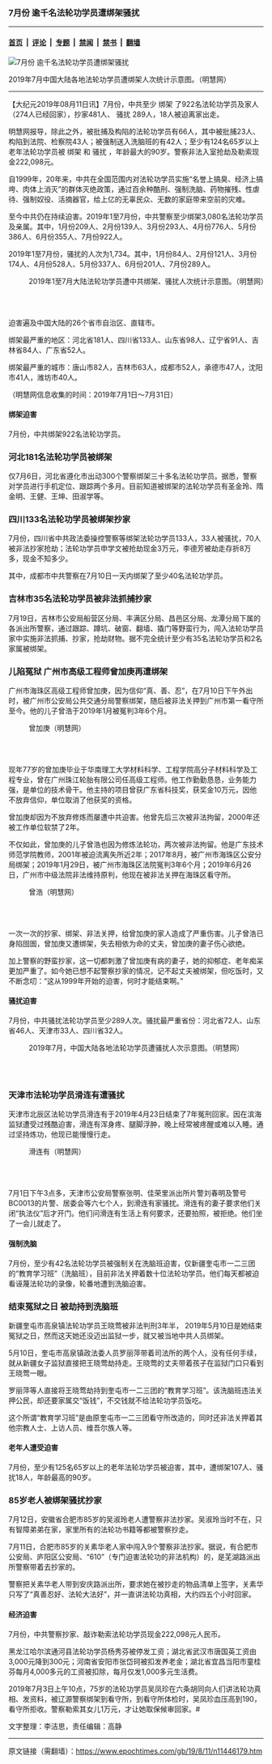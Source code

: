 ### 7月份 逾千名法轮功学员遭绑架骚扰

---

#### [首页](../../../..?n11446179) &nbsp;|&nbsp; [评论](../../../../../epoch-comment?n11446179) &nbsp;|&nbsp; [专题](../../../../../epoch-special?n11446179) &nbsp;|&nbsp; [禁闻](../../../../../epoch-news?n11446179) &nbsp;|&nbsp; [禁书](../../../../../books?n11446179) &nbsp;|&nbsp; [翻墙](https://github.com/gfw-breaker/nogfw/blob/master/README.md?n11446179)


<div><img alt="7月份 逾千名法轮功学员遭绑架骚扰" class="attachment-djy_600_400 size-djy_600_400 wp-post-image" src="https://i.epochtimes.com/assets/uploads/2019/08/2019-8-9-mh-persecution-july-2019-3-600x400.png"/>
<div class="caption">
 <p>
  2019年7月中国大陆各地法轮功学员遭绑架人次统计示意图。（明慧网）
 </p>
</div></div><hr/><div class="post_content" id="artbody" itemprop="articleBody">
 <!-- article content begin -->
 <p>
  【大纪元2019年08月11日讯】7月份，中共至少
  <ok href="https://www.epochtimes.com/gb/tag/%E7%BB%91%E6%9E%B6.html">
   绑架
  </ok>
  了922名法轮功学员及家人（274人已经回家），抄家481人、
  <ok href="https://www.epochtimes.com/gb/tag/%E9%AA%9A%E6%89%B0.html">
   骚扰
  </ok>
  289人，18人被迫离家出走。
 </p>
 <p>
  明慧网报导，除此之外，被批捕及构陷的法轮功学员有66人，其中被批捕23人、构陷到法院、检察院43人；被强制送入洗脑班的有42人；至少有124名65岁以上老年法轮功学员被
  <ok href="https://www.epochtimes.com/gb/tag/%E7%BB%91%E6%9E%B6.html">
   绑架
  </ok>
  和
  <ok href="https://www.epochtimes.com/gb/tag/%E9%AA%9A%E6%89%B0.html">
   骚扰
  </ok>
  ，年龄最大的90岁。警察非法入室抢劫及勒索现金222,098元。
 </p>
 <p>
  自1999年，20年来，中共在全国范围内对法轮功学员实施“名誉上搞臭、经济上搞垮、肉体上消灭”的群体灭绝政策，通过百余种酷刑、强制洗脑、药物摧残、性虐待、强制奴役、活摘器官，给上亿的无辜民众、无数的家庭带来空前的灾难。
 </p>
 <p>
  至今中共仍在持续迫害。2019年1至7月份，中共警察至少绑架3,080名法轮功学员及亲属。其中，1月份209人、2月份139人、3月份293人、4月份776人、5月份386人、6月份355人、7月份922人。
 </p>
 <p>
  2019年1至7月份，骚扰的人次为1,734。其中，1月份84人、2月份121人、3月份174人、4月份528人、5月份337人、6月份201人、7月份289人。
 </p>
 <figure aria-describedby="caption-attachment-11446185" class="wp-caption aligncenter" id="attachment_11446185" style="width: 600px">
  <ok href="https://i.epochtimes.com/assets/uploads/2019/08/2019-8-9-mh-persecution-july-2019-2.png" target="_blank">
   <img alt="" class="size-large wp-image-11446185" src="https://i.epochtimes.com/assets/uploads/2019/08/2019-8-9-mh-persecution-july-2019-2-600x429.png"/>
  </ok>
  <br/><figcaption class="wp-caption-text" id="caption-attachment-11446185">
   2019年1至7月大陆法轮功学员遭中共绑架、骚扰人次统计示意图。（明慧网）
  </figcaption><br/>
 </figure><br/>
 <p>
  迫害遍及中国大陆的26个省市自治区、直辖市。
 </p>
 <p>
  绑架最严重的地区：河北省181人、四川省133人、山东省98人、辽宁省91人、吉林省84人、广东省52人。
 </p>
 <p>
  绑架最严重的城市：唐山市82人，吉林市63人，成都市52人，承德市47人，沈阳市41人，潍坊市40人。
 </p>
 <p>
  （明慧网信息收集的时间：2019年7月1日～7月31日）
 </p>
 <h4>
  绑架迫害
 </h4>
 <p>
  7月份，中共绑架922名法轮功学员。
 </p>
 <h3>
  <b>
   河北181名法轮功学员被绑架
  </b>
 </h3>
 <p>
  仅7月6日，河北省遵化市出动300个警察绑架三十多名法轮功学员。据悉，警察对学员进行手机定位、跟踪两个多月。目前知道被绑架的法轮功学员有圣金玲、隋金明、王健、王坤、田淑学等。
 </p>
 <h3>
  <b>
   四川133名法轮功学员被绑架抄家
  </b>
 </h3>
 <p>
  7月份，四川省中共政法委操控警察等绑架法轮功学员133人，33人被骚扰，70人被非法抄家抢劫；法轮功学员申学文被抢劫现金3万元，李德芳被劫走存折8万多，现金不知多少。
 </p>
 <p>
  其中，成都市中共警察在7月10日一天内绑架了至少40名法轮功学员。
 </p>
 <h3>
  <b>
   吉林市35名法轮功学员被非法抓捕抄家
  </b>
 </h3>
 <p>
  7月19日，吉林市公安局船营区分局、丰满区分局、昌邑区分局、龙潭分局下属的各派出所警察，通过跟踪、蹲坑、破窗、翻墙、撬门等野蛮行为，闯入法轮功学员家中实施非法抓捕、抄家，抢劫财物。据不完全统计至少有35名法轮功学员和2名家属被绑架。
 </p>
 <h3 class="blue18 title">
  儿陷冤狱 广州市高级工程师曾加庚再遭绑架
 </h3>
 <p>
  广州市海珠区高级工程师曾加庚，因为信仰“真、善、忍”，在7月10日下午外出时，被广州市公安局公共交通分局警察绑架，随后被非法关押到广州市第一看守所至今。他的儿子曾浩于2019年1月被冤判3年6个月。
 </p>
 <figure aria-describedby="caption-attachment-11446208" class="wp-caption aligncenter" id="attachment_11446208" style="width: 177px">
  <ok href="https://i.epochtimes.com/assets/uploads/2019/08/2019-7-17-200622-0-600x734.jpg" target="_blank">
   <img alt="" class="wp-image-11446208" src="https://i.epochtimes.com/assets/uploads/2019/08/2019-7-17-200622-0-600x734-600x734.jpg"/>
  </ok>
  <br/><figcaption class="wp-caption-text" id="caption-attachment-11446208">
   曾加庚（明慧网）
  </figcaption><br/>
 </figure><br/>
 <p>
  现年77岁的曾加庚毕业于华南理工大学材料科学、工程学院高分子材料科学及工程专业，曾在广州珠江轮胎有限公司任高级工程师。他工作勤勤恳恳，业务能力强，是单位的技术骨干。他主持的项目曾获广东省科技奖，获奖金10万元，因他不放弃信仰，单位取消了他获奖的资格。
 </p>
 <p>
  曾加庚却因为不放弃修炼而屡遭中共迫害。他曾先后三次被非法拘留，2000年还被工作单位软禁了2年。
 </p>
 <p>
  不仅如此，曾加庚的儿子曾浩也因为修炼法轮功，两次被非法拘留。他是广东技术师范学院教师，2001年被迫流离失所近2年；2017年8月，被广州市海珠区公安分局绑架；2019年1月29日，被广州市海珠区法院冤判3年6个月；2019年6月26日，广州市中级法院非法维持原判，他现在被非法关押在海珠区看守所。
 </p>
 <figure aria-describedby="caption-attachment-11446215" class="wp-caption aligncenter" id="attachment_11446215" style="width: 174px">
  <ok href="https://i.epochtimes.com/assets/uploads/2019/08/2019-8-9-220646-1.jpg" target="_blank">
   <img alt="" class="wp-image-11446215" src="https://i.epochtimes.com/assets/uploads/2019/08/2019-8-9-220646-1.jpg"/>
  </ok>
  <br/><figcaption class="wp-caption-text" id="caption-attachment-11446215">
   曾浩（明慧网）
  </figcaption><br/>
 </figure><br/>
 <p>
  一次一次的抄家、绑架、非法关押，给曾加庚的家人造成了严重伤害。儿子曾浩已身陷囹圄，曾加庚又遭绑架，失去相依为命的丈夫，曾加庚的妻子伤心欲绝。
 </p>
 <p>
  加上警察的野蛮抄家，这一切都刺激了曾加庚有病的妻子，她的抑郁症、老年痴呆更加严重了。如今她已想不起警察抄家的情况，记不起丈夫被绑架，但吃饭时，又不断念叨：“这从1999年开始的迫害，何时才能结束啊。”
 </p>
 <h4>
  骚扰迫害
 </h4>
 <p>
  7月份，中共骚扰法轮功学员至少289人次。骚扰最严重省份：河北省72人、山东省46人、天津市33人、四川省32人。
 </p>
 <figure aria-describedby="caption-attachment-11446220" class="wp-caption aligncenter" id="attachment_11446220" style="width: 600px">
  <ok href="https://i.epochtimes.com/assets/uploads/2019/08/2019-8-9-mh-persecution-july-2019-4.png" target="_blank">
   <img alt="" class="size-large wp-image-11446220" src="https://i.epochtimes.com/assets/uploads/2019/08/2019-8-9-mh-persecution-july-2019-4-600x429.png"/>
  </ok>
  <br/><figcaption class="wp-caption-text" id="caption-attachment-11446220">
   2019年7月，中国大陆各地法轮功学员遭骚扰人次示意图。（明慧网）
  </figcaption><br/>
 </figure><br/>
 <h3>
  <b>
   天津市法轮功学员滑连有遭骚扰
  </b>
 </h3>
 <p>
  天津市北辰区法轮功学员滑连有于2019年4月23日结束了7年冤刑回家。因在滨海监狱遭受过残酷迫害，滑连有浑身疼、腿脚浮肿，晚上经常被疼醒或难以入睡。通过坚持炼功，他现已能慢慢行走。
 </p>
 <figure aria-describedby="caption-attachment-11446222" class="wp-caption aligncenter" id="attachment_11446222" style="width: 130px">
  <ok href="https://i.epochtimes.com/assets/uploads/2019/08/2019-8-9-220646-2.jpg" target="_blank">
   <img alt="" class="size-full wp-image-11446222" src="https://i.epochtimes.com/assets/uploads/2019/08/2019-8-9-220646-2.jpg"/>
  </ok>
  <br/><figcaption class="wp-caption-text" id="caption-attachment-11446222">
   滑连有（明慧网）
  </figcaption><br/>
 </figure><br/>
 <p>
  7月1日下午3点多，天津市公安局警察张明、佳荣里派出所片警刘春明及警号BC0013的片警、居委会等六七个人，到滑连有家骚扰。滑连有的妻子要求他们关闭“执法仪”后才开门。他们问滑连有生活上有何要求，还要拍照，被拒绝。他们坐了一会儿就走了。
 </p>
 <h4>
  强制洗脑
 </h4>
 <p>
  7月份，至少有42名法轮功学员被强制关在洗脑班迫害，仅新疆奎屯市一二三团的“教育学习班”（洗脑班），目前非法关押着数十位法轮功学员。他们每天都被迫看诬蔑法轮功的录像，轮番地遭到洗脑迫害。
 </p>
 <h3>
  <b>
   结束冤狱之日 被劫持到洗脑班
  </b>
 </h3>
 <p>
  新疆奎屯市高泉镇法轮功学员王晓莺被非法判刑3年半， 2019年5月10日是她结束冤狱之日，然而这天她还没迈出监狱一步，就又被当地中共人员绑架。
 </p>
 <p>
  5月10日，奎屯市高泉镇政法委人员罗丽萍带着司法所的两个人，没有任何手续，就从新疆女子监狱直接把王晓莺劫持走。王晓莺的丈夫带着孩子在监狱门口只看到王晓莺一眼。
 </p>
 <p>
  罗丽萍等人直接将王晓莺劫持到奎屯市一二三团的“教育学习班”。该洗脑班违法关押公民，却还要家属交“饭钱”，不交钱就不给法轮功学员饭吃。
 </p>
 <p>
  这个所谓“教育学习班”是由原奎屯市一二三团看守所改造的，同时还非法关押着其他宗教人士、上访人员、维吾尔族人等。
 </p>
 <h4>
  老年人遭受迫害
 </h4>
 <p>
  7月份，至少有125名65岁以上的老年法轮功学员被迫害，其中，遭绑架107人、骚扰18人，年龄最高的90岁。
 </p>
 <h3>
  <b>
   85岁老人被绑架骚扰抄家
  </b>
 </h3>
 <p>
  7月12日，安徽省合肥市85岁的吴淑玲老人遭警察非法抄家。吴淑玲当时不在，只有智障弟弟在家，家里所有的法轮功书籍等都被警察抄走。
 </p>
 <p>
  7月11日，合肥市85岁的关素华老人家中闯入9个警察非法抄家。据说，有合肥市公安局、庐阳区公安局、“610”（专门迫害法轮功的非法机构）的，是芜湖路派出所警察带着去抄家的。
 </p>
 <p>
  警察把关素华老人带到安庆路派出所，要求她在被抄走的物品清单上签字，关素华只写了“真善忍好、法轮大法好”，并一直讲法轮功真相，大约四五个小时回家。
 </p>
 <h4>
  <ok href="https://www.epochtimes.com/gb/tag/%E7%BB%8F%E6%B5%8E%E8%BF%AB%E5%AE%B3.html">
   经济迫害
  </ok>
 </h4>
 <p>
  7月份，中共警察抄家、敲诈勒索法轮功学员现金222,098元人民币。
 </p>
 <p>
  黑龙江哈尔滨通河县法轮功学员杨秀芬被停发工资；湖北省武汉市唐国英工资由3,000元降到300元；河南省安阳市张岱珂被扣发养老金；湖北省宜昌当阳市童桂芬每月4,000多元的工资被扣除，每月仅发1,000多元生活费。
 </p>
 <p>
  2019年7月3日上午10点，75岁的法轮功学员吴凤珍在六条胡同向人们讲法轮功真相、发资料，被辽源警察绑架到看守所，到看守所体检时，吴凤珍血压高到190，看守所拒收。警察勒索其女儿1万元，才让她取保候审回家。#
 </p>
 <p>
  文字整理：李洁思，责任编辑：高静
 </p>
 <!-- article content end -->
 <div id="below_article_ad">
 </div>
</div>


---

原文链接（需翻墙）：https://www.epochtimes.com/gb/19/8/11/n11446179.htm